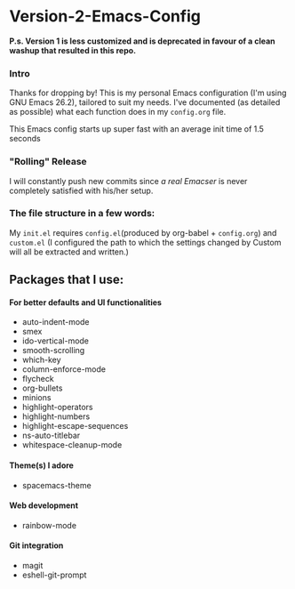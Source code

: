 # Version-2-Emacs-Config

**P.s. Version 1 is less customized and is deprecated in favour of a clean washup that resulted in this repo.**

### Intro
Thanks for dropping by! This is my personal Emacs configuration (I'm using GNU Emacs 26.2), tailored to suit my needs. I've documented (as detailed as possible) what each function does in my `config.org` file.

This Emacs config starts up super fast with an average init time of 1.5 seconds

### "Rolling" Release
I will constantly push new commits since *a real Emacser* is never completely satisfied with his/her setup.

### The file structure in a few words:

My `init.el` requires `config.el`(produced by org-babel + `config.org`) and `custom.el`
(I configured the path to which the settings changed by Custom will all be extracted and written.)

## Packages that I use:

#### For better defaults and UI functionalities
- auto-indent-mode
- smex
- ido-vertical-mode
- smooth-scrolling
- which-key
- column-enforce-mode
- flycheck
- org-bullets
- minions
- highlight-operators
- highlight-numbers
- highlight-escape-sequences
- ns-auto-titlebar
- whitespace-cleanup-mode

#### Theme(s) I adore
- spacemacs-theme

#### Web development
- rainbow-mode

#### Git integration
- magit
- eshell-git-prompt
